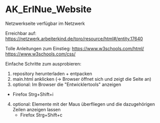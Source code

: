 # AK_ErlNue_Website
Netzwerkseite verfügbar im Netzwerk

Erreichbar auf:
https://netzwerk.arbeiterkind.de/toro/resource/html#/entity.17640

Tolle Anleitungen zum Einstieg:
https://www.w3schools.com/html/
https://www.w3schools.com/css/

Einfache Schritte zum ausprobieren:
1. repository herunterladen + entpacken
2. main.html anklicken (-> Browser öffnet sich und zeigt die Seite an)
3. optional: Im Browser die "Entwicklertools" anzeigen
  - Firefox Strg+Shift+i


  
4. optional: Elemente mit der Maus überfliegen und die dazugehörigen Zeilen anzeigen lassen
    - Firefox Strg+Shift+c
